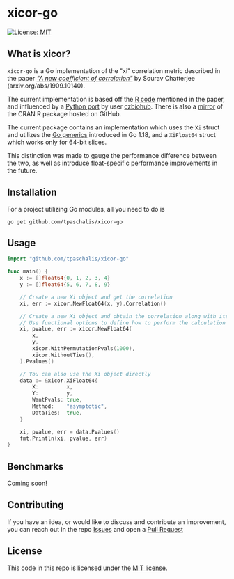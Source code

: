 # xicor-go

[![License: MIT](https://img.shields.io/badge/License-MIT-yellow.svg)](https://opensource.org/licenses/MIT)

## What is xicor?
`xicor-go` is a Go implementation of the "xi" correlation metric described in the paper [_"A new coefficient of correlation"_](https://arxiv.org/pdf/1909.10140.pdf) by Sourav Chatterjee (arxiv.org/abs/1909.10140).

The current implementation is based off the [R code](https://statweb.stanford.edu/~souravc/xi.R) mentioned in the paper, and influenced by a [Python port](https://github.com/czbiohub/xicor) by user [czbiohub](https://github.com/czbiohub/xicor). There is also a [mirror](https://github.com/cran/XICOR) of the CRAN R package hosted on GitHub.

The current package contains an implementation which uses the `Xi` struct and utilizes the [Go generics](https://go.dev/doc/tutorial/generics) introduced in Go 1.18, and a `XiFloat64` struct which works only for 64-bit slices.

This distinction was made to gauge the performance difference between the two, as well as introduce float-specific performance improvements in the future.

## Installation
For a project utilizing Go modules, all you need to do is
```
go get github.com/tpaschalis/xicor-go
```

## Usage

```go
import "github.com/tpaschalis/xicor-go"

func main() {
	x := []float64{0, 1, 2, 3, 4}
	y := []float64{5, 6, 7, 8, 9}

	// Create a new Xi object and get the correlation
	xi, err := xicor.NewFloat64(x, y).Correlation()

	// Create a new Xi object and obtain the correlation along with its p-value
	// Use functional options to define how to perform the calculation
	xi, pvalue, err := xicor.NewFloat64(
		x,
		y,
		xicor.WithPermutationPvals(1000),
		xicor.WithoutTies(),
	).Pvalues()

	// You can also use the Xi object directly
	data := &xicor.XiFloat64{
		X:         x,
		Y:         y,
		WantPvals: true,
		Method:    "asymptotic",
		DataTies:  true,
	}

	xi, pvalue, err = data.Pvalues()
	fmt.Println(xi, pvalue, err)
}
```

## Benchmarks
Coming soon!

## Contributing
If you have an idea, or would like to discuss and contribute an improvement, you can reach out in the repo [Issues](https://github.com/tpaschalis/xicor-go/issues) and open a [Pull Request](https://github.com/tpaschalis/xicor-go/pulls)

## License
This code in this repo is licensed under the [MIT license](LICENSE).
